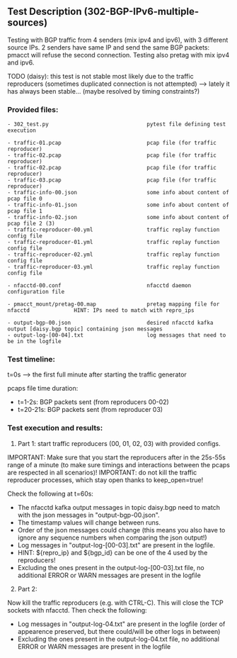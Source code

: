 ## Test Description (302-BGP-IPv6-multiple-sources)

Testing with BGP traffic from 4 senders (mix ipv4 and ipv6), with 3 different source IPs. 2 senders have same IP and send the same BGP packets: pmacct will refuse the second connection. Testing also pretag with mix ipv4 and ipv6.

TODO (daisy): this test is not stable most likely due to the traffic reproducers (sometimes duplicated connection is not attempted)
              --> lately it has always been stable... (maybe resolved by timing constraints?)

### Provided files:
```
- 302_test.py                               pytest file defining test execution

- traffic-01.pcap                           pcap file (for traffic reproducer)
- traffic-02.pcap                           pcap file (for traffic reproducer)
- traffic-02.pcap                           pcap file (for traffic reproducer)
- traffic-03.pcap                           pcap file (for traffic reproducer)
- traffic-info-00.json                      some info about content of pcap file 0
- traffic-info-01.json                      some info about content of pcap file 1
- traffic-info-02.json                      some info about content of pcap file 2 (3)
- traffic-reproducer-00.yml                 traffic replay function config file
- traffic-reproducer-01.yml                 traffic replay function config file
- traffic-reproducer-02.yml                 traffic replay function config file
- traffic-reproducer-03.yml                 traffic replay function config file

- nfacctd-00.conf                           nfacctd daemon configuration file

- pmacct_mount/pretag-00.map                pretag mapping file for nfacctd              HINT: IPs need to match with repro_ips

- output-bgp-00.json                        desired nfacctd kafka output [daisy.bgp topic] containing json messages
- output-log-[00-04].txt                    log messages that need to be in the logfile
```

### Test timeline:

t=0s --> the first full minute after starting the traffic generator

pcaps file time duration: 
- t=1-2s: BGP packets sent (from reproducers 00-02)
- t=20-21s: BGP packets sent (from reproducer 03)

### Test execution and results:

1. Part 1: start traffic reproducers (00, 01, 02, 03) with provided configs. 

IMPORTANT: Make sure that you start the reproducers after in the 25s-55s range of a minute (to make sure timings and interactions between the pcaps are respected in all scenarios)!
IMPORTANT: do not kill the traffic reproducer processes, which stay open thanks to keep_open=true!

Check the following at t=60s:

- The nfacctd kafka output messages in topic daisy.bgp need to match with  the json messages in "output-bgp-00.json".
- The timestamp values will change between runs.
- Order of the json messages could change (this means you also have to ignore any sequence numbers when comparing the json output!)
- Log messages in "output-log-[00-03].txt" are present in the logfile.
- HINT: ${repro_ip} and ${bgp_id} can be one of the 4 used by the reproducers!
- Excluding the ones present in the output-log-[00-03].txt file, no additional ERROR or WARN messages are present in the logfile

2. Part 2: 

Now kill the traffic reproducers (e.g. with CTRL-C). This will close the TCP sockets with nfacctd. 
Then check the following:

- Log messages in "output-log-04.txt" are present in the logfile (order of appearence preserved, but there could/will be other logs in between)
- Excluding the ones present in the output-log-04.txt file, no additional ERROR or WARN messages are present in the logfile
